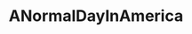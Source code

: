 ---
title: ANormalDayInAmerica
crosslinks:
- autotldr
- darkhumor
- AskAnAmerican
- Physical_Removal
- WTF
- ABoringDystopia
- FATOROBOTO
- pics
- The_Donald
- FuckMikeDean
- REEEEEEEEE
- nottheonion
---